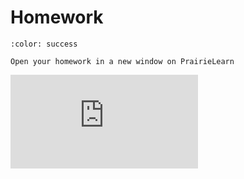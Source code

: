 # Homework

<head><base target="_blank"></head>

```{button-link} https://ca.prairielearn.com/pl/course_instance/2439/assessment/18417
:color: success

Open your homework in a new window on PrairieLearn
```

<iframe class="prairielearn-iframe" src="https://ca.prairielearn.com/pl/course_instance/2439/assessment/18417" frameborder="0"></iframe>